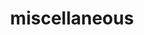 ---
layout: page
title: miscellaneous
nav: true
nav_order: 8
dropdown: true
children:
    - title: poems
      permalink: https://lakhabishal.wordpress.com/
    - title: divider
    - title: doodles
      permalink: /projects/
    - title: dps nepal
      permalink: https://www.youtube.com/@deadpoetssocietynepal/videos
---